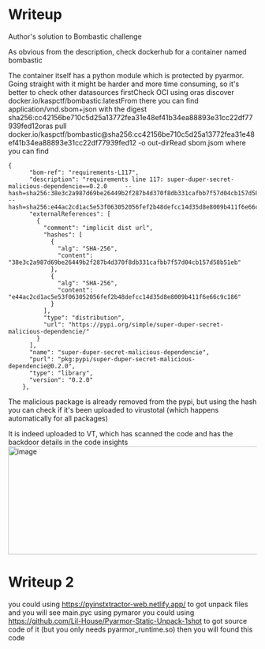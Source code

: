 # Writeup

Author's solution to Bombastic challenge

As obvious from the description, check dockerhub for a container named bombastic

The container itself has a python module which is protected by pyarmor. Going straight with it might be harder and more time consuming, so it's better to check other datasources firstCheck OCI using oras discover docker.io/kaspctf/bombastic:latestFrom there you can find application/vnd.sbom+json with the digest sha256:cc42156be710c5d25a13772fea31e48ef41b34ea88893e31cc22df77939fed12oras pull docker.io/kaspctf/bombastic@sha256:cc42156be710c5d25a13772fea31e48ef41b34ea88893e31cc22df77939fed12 -o out-dirRead sbom.jsom where you can find
```
{
      "bom-ref": "requirements-L117",
      "description": "requirements line 117: super-duper-secret-malicious-dependencie==0.2.0     --hash=sha256:38e3c2a987d69be26449b2f287b4d370f8db331cafbb7f57d04cb157d58b51eb     --hash=sha256:e44ac2cd1ac5e53f063052056fef2b48defcc14d35d8e8009b411f6e66c9c186",
      "externalReferences": [
        {
          "comment": "implicit dist url",
          "hashes": [
            {
              "alg": "SHA-256",
              "content": "38e3c2a987d69be26449b2f287b4d370f8db331cafbb7f57d04cb157d58b51eb"
            },
            {
              "alg": "SHA-256",
              "content": "e44ac2cd1ac5e53f063052056fef2b48defcc14d35d8e8009b411f6e66c9c186"
            }
          ],
          "type": "distribution",
          "url": "https://pypi.org/simple/super-duper-secret-malicious-dependencie/"
        }
      ],
      "name": "super-duper-secret-malicious-dependencie",
      "purl": "pkg:pypi/super-duper-secret-malicious-dependencie@0.2.0",
      "type": "library",
      "version": "0.2.0"
    },
```

The malicious package is already removed from the pypi, but using the hash you can check if it's been uploaded to virustotal (which happens automatically for all packages)

 

It is indeed uploaded to VT, which has scanned the code and has the backdoor details in the code insights
<img width="1275" height="219" alt="image" src="https://github.com/user-attachments/assets/4270713e-edfe-4097-967f-6d89b99193d6" />

# Writeup 2

you could using https://pyinstxtractor-web.netlify.app/ to got unpack files and you will see main.pyc using pymaror you could using https://github.com/Lil-House/Pyarmor-Static-Unpack-1shot to got source code of it (but you only needs pyarmor_runtime.so) then you will found this code
